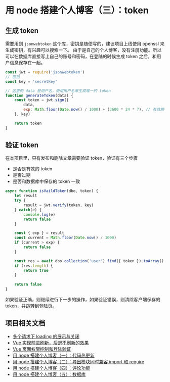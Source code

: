 # 用 node 搭建个人博客（三）：token
## 生成 token
需要用到 `jsonwebtoken` 这个库，密钥是随便写的，建议项目上线使用 openssl 来生成密钥，有兴趣可以搜索一下。
由于是自己的个人博客，没有注册功能。所以可以在数据库直接写上自己的账号和密码，在登陆的时候生成 token 之后，和用户信息保存在一起。
```js
const jwt = require('jsonwebtoken')
// 密钥
const key = 'secretKey'

// 这里的 data 是用户名，使用用户名来生成唯一的 token 
function generateToken(data) {
    const token = jwt.sign({
        data,
        exp: Math.floor(Date.now() / 1000) + (3600 * 24 * 7), // 有效期一周
    }, key)

    return token
}
```

## 验证 token
在本项目里，只有发布和删除文章需要验证 token，验证有三个步骤
* 是否是有效的 token
* 是否过期
* 是否和数据库中保存的 token 一致

```js
async function isVaildToken(dbo, token) {
    let result
    try {
        result = jwt.verify(token, key)
    } catch(e) {
        console.log(e)
        return false
    }

    const { exp } = result
    const current = Math.floor(Date.now() / 1000)
    if (current > exp) {
        return false
    }

    const res = await dbo.collection('user').find({ token }).toArray()
    if (res.length) {
        return true
    }
 
    return false
}
```
如果验证正确，则继续进行下一步的操作，如果验证错误，则清除客户端保存的 token，并跳转到登陆页。
## 项目相关文档
* [多个请求下 loading 的展示与关闭](https://github.com/woai3c/Front-end-articles/blob/master/control%20loading.md)
* [Vue 实现前进刷新，后退不刷新的效果](https://github.com/woai3c/Front-end-articles/blob/master/vue%20refresh.md)
* [Vue 页面权限控制和登陆验证](https://github.com/woai3c/Front-end-articles/blob/master/authentication.md)
* [用 node 搭建个人博客（一）：代码热更新](https://github.com/woai3c/Front-end-articles/blob/master/node-blog1.md)
* [用 node 搭建个人博客（二）：导出模块同时兼容 import 和 require](https://github.com/woai3c/Front-end-articles/blob/master/node-blog2.md)
* [用 node 搭建个人博客（四）：评论功能](https://github.com/woai3c/Front-end-articles/blob/master/node-blog4.md)
* [用 node 搭建个人博客（五）：数据库](https://github.com/woai3c/Front-end-articles/blob/master/node-blog5.md)
